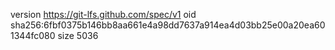 version https://git-lfs.github.com/spec/v1
oid sha256:6fbf0375b146bb8aa661e4a98dd7637a914ea4d03bb25e00a20ea601344fc080
size 5036
